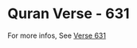 # Quran Verse - 631 

For more infos, See [Verse 631](https://www.quranbookk.com/quran/search?q=631)